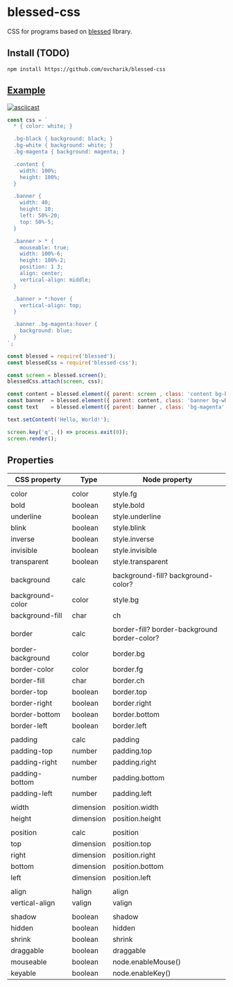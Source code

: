 # blessed-css

CSS for programs based on [blessed](https://github.com/chjj/blessed) library.


## Install (TODO)

```
npm install https://github.com/ovcharik/blessed-css
```


## [Example](/examples)

[![asciicast](https://asciinema.org/a/BCjEbpYMqpdaTsJbEJkoJfeL9.png)](https://asciinema.org/a/BCjEbpYMqpdaTsJbEJkoJfeL9?t=5)

```javascript
const css = `
  * { color: white; }

  .bg-black { background: black; }
  .bg-white { background: white; }
  .bg-magenta { background: magenta; }

  .content {
    width: 100%;
    height: 100%;
  }

  .banner {
    width: 40;
    height: 10;
    left: 50%-20;
    top: 50%-5;
  }

  .banner > * {
    mouseable: true;
    width: 100%-6;
    height: 100%-2;
    position: 1 3;
    align: center;
    vertical-align: middle;
  }

  .banner > *:hover {
    vertical-align: top;
  }

  .banner .bg-magenta:hover {
    background: blue;
  }
`;

const blessed = require('blessed');
const blessedCss = require('blessed-css');

const screen = blessed.screen();
blessedCss.attach(screen, css);

const content = blessed.element({ parent: screen , class: 'content bg-black' });
const banner  = blessed.element({ parent: content, class: 'banner bg-white'  });
const text    = blessed.element({ parent: banner , class: 'bg-magenta' });

text.setContent('Hello, World!');

screen.key('q', () => process.exit(0));
screen.render();
```


## Properties

| CSS property      | Type      | Node property |
|-------------------|-----------|---------------|
| |
| color             | color     | style.fg |
| bold              | boolean   | style.bold |
| underline         | boolean   | style.underline |
| blink             | boolean   | style.blink |
| inverse           | boolean   | style.inverse |
| invisible         | boolean   | style.invisible |
| transparent       | boolean   | style.transparent |
| |
| background        | calc      | background-fill? background-color? |
| background-color  | color     | style.bg |
| background-fill   | char      | ch |
| |
| border            | calc      | border-fill? border-background border-color? |
| border-background | color     | border.bg |
| border-color      | color     | border.fg |
| border-fill       | char      | border.ch |
| border-top        | boolean   | border.top |
| border-right      | boolean   | border.right |
| border-bottom     | boolean   | border.bottom |
| border-left       | boolean   | border.left |
| |
| padding           | calc      | padding |
| padding-top       | number    | padding.top |
| padding-right     | number    | padding.right |
| padding-bottom    | number    | padding.bottom |
| padding-left      | number    | padding.left |
| |
| width             | dimension | position.width |
| height            | dimension | position.height |
| |
| position          | calc      | position |
| top               | dimension | position.top |
| right             | dimension | position.right |
| bottom            | dimension | position.bottom |
| left              | dimension | position.left |
| |
| align             | halign    | align |
| vertical-align    | valign    | valign |
| |
| shadow            | boolean   | shadow |
| hidden            | boolean   | hidden |
| shrink            | boolean   | shrink |
| draggable         | boolean   | draggable |
| mouseable         | boolean   | node.enableMouse() |
| keyable           | boolean   | node.enableKey() |
